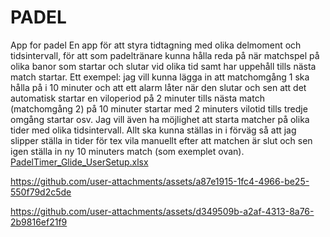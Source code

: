 # PADEL
App for padel
En app för att styra tidtagning med olika delmoment och tidsintervall, för att som padeltränare kunna hålla reda på när matchspel på olika banor som startar och slutar vid olika tid samt har uppehåll tills nästa match startar. Ett exempel: jag vill kunna lägga in att matchomgång 1 ska hålla på i 10 minuter och att ett alarm låter när den slutar och sen att det automatisk startar en viloperiod på 2 minuter tills nästa match (matchomgång 2) på 10 minuter startar med 2 minuters vilotid tills tredje omgång startar osv. Jag vill även ha möjlighet att starta matcher på olika tider med olika tidsintervall. Allt ska kunna ställas in i förväg så att jag slipper ställa in tider för tex vila manuellt efter att matchen är slut och sen igen ställa in ny 10 minuters match (som exemplet ovan).  
[PadelTimer_Glide_UserSetup.xlsx](https://github.com/user-attachments/files/21509757/PadelTimer_Glide_UserSetup.xlsx)


https://github.com/user-attachments/assets/a87e1915-1fc4-4966-be25-550f79d2c5de



https://github.com/user-attachments/assets/d349509b-a2af-4313-8a76-2b9816ef21f9


